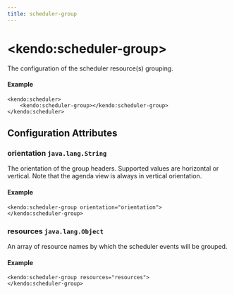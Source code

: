 ```yaml
---
title: scheduler-group
---
```


# \<kendo:scheduler-group\>

The configuration of the scheduler resource(s) grouping.

#### Example
    <kendo:scheduler>
        <kendo:scheduler-group></kendo:scheduler-group>
    </kendo:scheduler>

## Configuration Attributes

### orientation `java.lang.String`

The orientation of the group headers. Supported values are horizontal or vertical. Note that the agenda view is always in vertical orientation.

#### Example
    <kendo:scheduler-group orientation="orientation">
    </kendo:scheduler-group>

### resources `java.lang.Object`

An array of resource names by which the scheduler events will be grouped.

#### Example
    <kendo:scheduler-group resources="resources">
    </kendo:scheduler-group>

